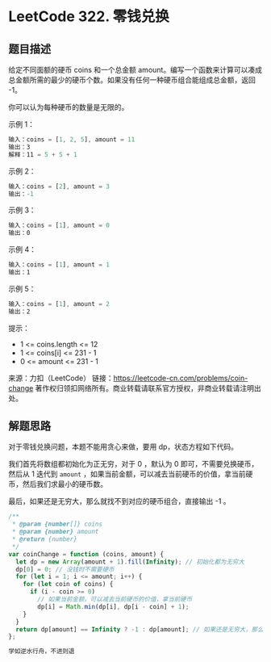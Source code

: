 # LeetCode 322. 零钱兑换

## 题目描述

给定不同面额的硬币 coins 和一个总金额 amount。编写一个函数来计算可以凑成总金额所需的最少的硬币个数。如果没有任何一种硬币组合能组成总金额，返回 -1。

你可以认为每种硬币的数量是无限的。

示例 1：

```javascript
输入：coins = [1, 2, 5], amount = 11
输出：3
解释：11 = 5 + 5 + 1
```

示例 2：

```javascript
输入：coins = [2], amount = 3
输出：-1
```

示例 3：

```javascript
输入：coins = [1], amount = 0
输出：0
```

示例 4：

```javascript
输入：coins = [1], amount = 1
输出：1
```

示例 5：

```javascript
输入：coins = [1], amount = 2
输出：2
```

提示：

- 1 <= coins.length <= 12
- 1 <= coins[i] <= 231 - 1
- 0 <= amount <= 231 - 1

来源：力扣（LeetCode）
链接：https://leetcode-cn.com/problems/coin-change
著作权归领扣网络所有。商业转载请联系官方授权，非商业转载请注明出处。

## 解题思路

对于零钱兑换问题，本题不能用贪心来做，要用 dp，状态方程如下代码。

我们首先将数组都初始化为正无穷，对于 0 ，默认为 0 即可，不需要兑换硬币，然后从 1 迭代到 `amount` ，如果当前金额，可以减去当前硬币的价值，拿当前硬币，然后我们求最小的硬币数。

最后，如果还是无穷大，那么就找不到对应的硬币组合，直接输出 -1 。

```javascript
/**
 * @param {number[]} coins
 * @param {number} amount
 * @return {number}
 */
var coinChange = function (coins, amount) {
  let dp = new Array(amount + 1).fill(Infinity); // 初始化都为无穷大
  dp[0] = 0; // 没钱时不需要硬币
  for (let i = 1; i <= amount; i++) {
    for (let coin of coins) {
      if (i - coin >= 0)
        // 如果当前金额，可以减去当前硬币的价值，拿当前硬币
        dp[i] = Math.min(dp[i], dp[i - coin] + 1);
    }
  }
  return dp[amount] == Infinity ? -1 : dp[amount]; // 如果还是无穷大，那么就找不到对应的硬币组合
};
```

```javascript
学如逆水行舟，不进则退
```
